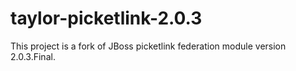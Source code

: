 taylor-picketlink-2.0.3
=======================

This project is a fork of JBoss picketlink federation module version 2.0.3.Final.
